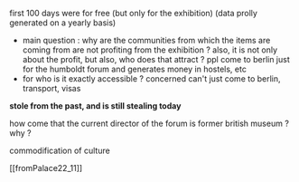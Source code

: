 first 100 days were for free (but only for the exhibition) (data prolly generated on a yearly basis)
- main question : why are the communities from which the items are coming from are not profiting from the exhibition ?
also, it is not only about the profit, but also, who does that attract ? ppl come to berlin just for the humboldt forum and generates money in hostels, etc
- for who is it exactly accessible ? concerned can't just come to berlin, transport, visas

**stole from the past, and is still stealing today**

how come that the current director of the forum is former british museum ? why ?

commodification of culture

[[fromPalace22_11]]

